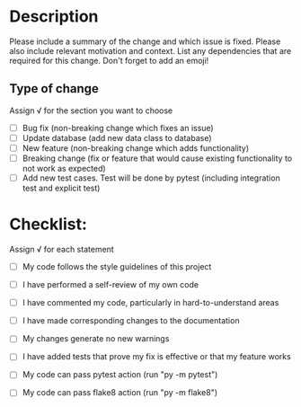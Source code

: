 # Description

Please include a summary of the change and which issue is fixed. Please also include relevant motivation and context. List any dependencies that are required for this change.
Don't forget to add an emoji!

## Type of change
Assign √ for the section you want to choose

- [ ] Bug fix (non-breaking change which fixes an issue)
- [ ] Update database (add new data class to database)
- [ ] New feature (non-breaking change which adds functionality)
- [ ] Breaking change (fix or feature that would cause existing functionality to not work as expected)
- [ ] Add new test cases. Test will be done by pytest (including integration test and explicit test)

# Checklist:
Assign √ for each statement

- [ ] My code follows the style guidelines of this project
- [ ] I have performed a self-review of my own code
- [ ] I have commented my code, particularly in hard-to-understand areas
- [ ] I have made corresponding changes to the documentation
- [ ] My changes generate no new warnings
- [ ] I have added tests that prove my fix is effective or that my feature works
- [ ] My code can pass pytest action (run "py -m pytest")
- [ ] My code can pass flake8 action (run "py -m flake8")

